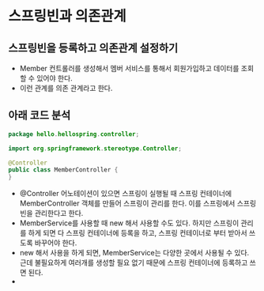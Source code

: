 # 스프링빈과 의존관계
## 스프링빈을 등록하고 의존관계 설정하기
- Member 컨트롤러를 생성해서 멤버 서비스를 통해서 회원가입하고 데이터를 조회할 수 있어야 한다.
- 이런 관계를 의존 관계라고 한다.

## 아래 코드 분석
```java
package hello.hellospring.controller;

import org.springframework.stereotype.Controller;

@Controller
public class MemberController {
}
```
- @Controller 어노테이션이 있으면 스프링이 실행될 때 스프링 컨테이너에 MemberController 객체를 만들어 스프링이 관리를 한다. 이를 스프링에서 스프링 빈을 관리한다고 한다. 
- MemberService를 사용할 때 new 해서 사용할 수도 있다. 하지만 스프링이 관리를 하게 되면 다 스프링 컨테이너에 등록을 하고, 스프링 컨테이너로 부터 받아서 쓰도록 바꾸어야 한다.
- new 해서 사용을 하게 되면, MemberService는 다양한 곳에서 사용될 수 있다. 근데 불필요하게 여러개를 생성할 필요 없기 때문에 스프링 컨테이너에 등록하고 쓰면 된다. 
- 
